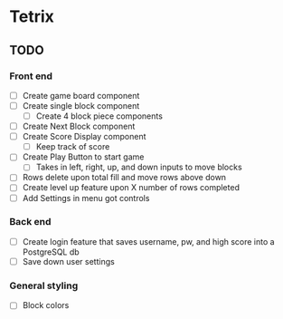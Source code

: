 # Tetrix

## TODO

### Front end

-   [ ] Create game board component
-   [ ] Create single block component
    -   [ ] Create 4 block piece components
-   [ ] Create Next Block component
-   [ ] Create Score Display component
    -   [ ] Keep track of score
-   [ ] Create Play Button to start game
    -   [ ] Takes in left, right, up, and down inputs to move blocks
-   [ ] Rows delete upon total fill and move rows above down
-   [ ] Create level up feature upon X number of rows completed
-   [ ] Add Settings in menu got controls

### Back end

-   [ ] Create login feature that saves username, pw, and high score into a PostgreSQL db
-   [ ] Save down user settings

### General styling

-   [ ] Block colors
